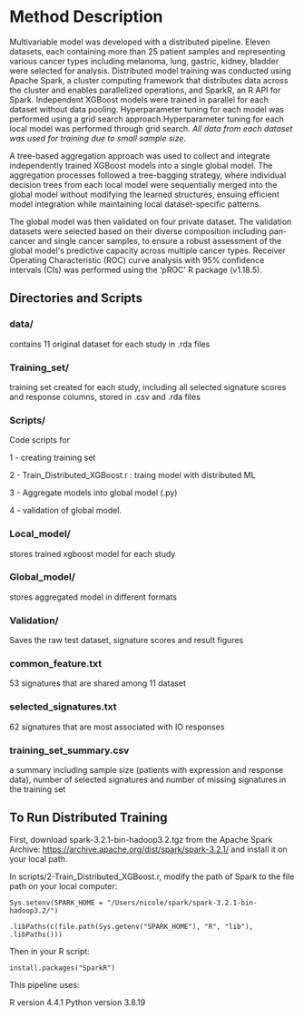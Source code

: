 # Method Description
Multivariable model was developed with a distributed pipeline. Eleven datasets, each containing more than 25 patient samples and representing various cancer types including melanoma, lung, gastric, kidney, bladder were selected for analysis.  Distributed model training was conducted using Apache Spark, a cluster computing framework that distributes data across the cluster and enables parallelized operations, and SparkR, an R API for Spark. Independent XGBoost models were trained in parallel for each dataset without data pooling. Hyperparameter tuning for each model was performed using a grid search approach.Hyperparameter tuning for each local model was performed through grid search. *All data from each dataset was used for training due to small sample size*. 

A tree-based aggregation approach was used to collect and integrate independently trained XGBoost models into a single global model. The aggregation processes followed a tree-bagging strategy, where individual decision trees from each local model were sequentially merged into the global model without modifying the learned structures, ensuing efficient model integration while maintaining local dataset-specific patterns. 

The global model was then validated on four private dataset. The validation datasets were selected based on their diverse composition including pan-cancer and single cancer samples, to ensure a robust assessment of the global model's predictive capacity across multiple cancer types. Receiver Operating Characteristic (ROC) curve analysis with 95% confidence intervals (CIs) was performed using the ‘pROC’ R package (v1.18.5).

## Directories and Scripts

### data/
contains 11 original dataset for each study in .rda files 

### Training_set/
training set created for each study, including all selected signature scores and response columns, stored in .csv and .rda files

### Scripts/
Code scripts for

1 - creating training set 

2 - Train_Distributed_XGBoost.r : traing model with distributed ML

3 - Aggregate models into global model (.py)

4 - validation of global model. 

### Local_model/
stores trained xgboost model for each study

### Global_model/
stores aggregated model in different formats

### Validation/
Saves the raw test dataset, signature scores and result figures 

### common_feature.txt
53 signatures that are shared among 11 dataset

### selected_signatures.txt
62 signatures that are most associated with IO responses

### training_set_summary.csv
a summary including sample size (patients with expression and response data), number of selected signatures and number of missing signatures in the training set

## To Run Distributed Training
First, download spark-3.2.1-bin-hadoop3.2.tgz from the Apache Spark Archive: https://archive.apache.org/dist/spark/spark-3.2.1/
and install it on your local path. 

In scripts/2-Train_Distributed_XGBoost.r, modify the path of Spark to the file path on your local computer: 

`Sys.setenv(SPARK_HOME = "/Users/nicole/spark/spark-3.2.1-bin-hadoop3.2/")`

`.libPaths(c(file.path(Sys.getenv("SPARK_HOME"), "R", "lib"), .libPaths()))`

Then in your R script: 

`install.packages("SparkR")`

This pipeline uses:

R version 4.4.1 
Python version 3.8.19



